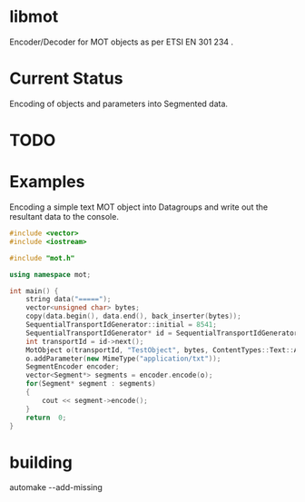 libmot
======

Encoder/Decoder for MOT objects as per ETSI EN 301 234 .

# Current Status

Encoding of objects and parameters into Segmented data.

# TODO

# Examples

Encoding a simple text MOT object into Datagroups and write out the resultant data to the console.

```cpp
#include <vector>
#include <iostream>

#include "mot.h"

using namespace mot;

int main() {
    string data("=====");
    vector<unsigned char> bytes;
    copy(data.begin(), data.end(), back_inserter(bytes));
    SequentialTransportIdGenerator::initial = 8541;
    SequentialTransportIdGenerator* id = SequentialTransportIdGenerator::getInstance();
    int transportId = id->next();
    MotObject o(transportId, "TestObject", bytes, ContentTypes::Text::ASCII);
    o.addParameter(new MimeType("application/txt"));
    SegmentEncoder encoder;
    vector<Segment*> segments = encoder.encode(o);
    for(Segment* segment : segments)
    {
        cout << segment->encode();
    }
    return  0;
}
```

# building

automake --add-missing
